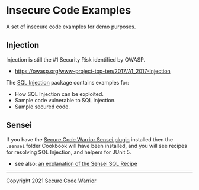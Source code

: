 # Insecure Code Examples

A set of insecure code examples for demo purposes.

## Injection

Injection is still the #1 Security Risk identified by OWASP.

- https://owasp.org/www-project-top-ten/2017/A1_2017-Injection

The [SQL Injection](src/test/java/sqlinjection) package contains examples for:

- How SQL Injection can be exploited.
- Sample code vulnerable to SQL Injection.
- Sample secured code.

## Sensei

If you have the [Secure Code Warrior Sensei plugin](https://securecodewarrior.com/sensei) installed then the `.sensei` folder Cookbook will have been installed, and you will see recipes for resolving SQL Injection, and helpers for JUnit 5.

- see also: [an explanation of the Sensei SQL Recipe](https://github.com/SecureCodeWarrior/sensei-blog-examples/tree/master/sqlexamples/src/test/java/sqlinjection)


---

Copyright 2021 [Secure Code Warrior](https://securecodewarrior.com)





